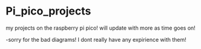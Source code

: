 # Pi_pico_projects
my projects on the raspberry pi pico! will update with more as time goes on!

-sorry for the bad diagrams! I dont really have any expirience with them!

